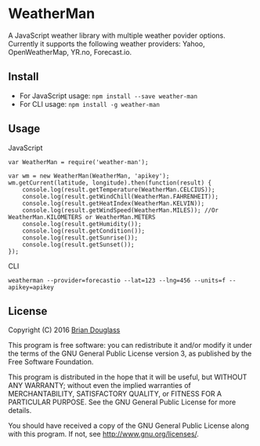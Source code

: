 # WeatherMan

A JavaScript weather library with multiple weather povider options. Currently it
supports the following weather providers: Yahoo, OpenWeatherMap, YR.no, Forecast.io.

## Install

* For JavaScript usage: `npm install --save weather-man`
* For CLI usage: `npm install -g weather-man`

## Usage

JavaScript

~~~
var WeatherMan = require('weather-man');

var wm = new WeatherMan(WeatherMan, 'apikey');
wm.getCurrent(latitude, longitude).then(function(result) {
    console.log(result.getTemperature(WeatherMan.CELCIUS));
    console.log(result.getWindChill(WeatherMan.FAHRENHEIT));
    console.log(result.getHeatIndex(WeatherMan.KELVIN));
    console.log(result.getWindSpeed(WeatherMan.MILES)); //Or WeatherMan.KILOMETERS or WeatherMan.METERS
    console.log(result.getHumidity());
    console.log(result.getCondition());
    console.log(result.getSunrise());
    console.log(result.getSunset());
});
~~~

CLI

`weatherman --provider=forecastio --lat=123 --lng=456 --units=f --apikey=apikey`

## License

Copyright (C) 2016 [Brian Douglass](http://bhdouglass.com/)

This program is free software: you can redistribute it and/or modify it under the terms of the GNU General Public License version 3, as published
by the Free Software Foundation.

This program is distributed in the hope that it will be useful, but WITHOUT ANY WARRANTY; without even the implied warranties of MERCHANTABILITY, SATISFACTORY QUALITY, or FITNESS FOR A PARTICULAR PURPOSE.  See the GNU General Public License for more details.

You should have received a copy of the GNU General Public License along with this program.  If not, see <http://www.gnu.org/licenses/>.
